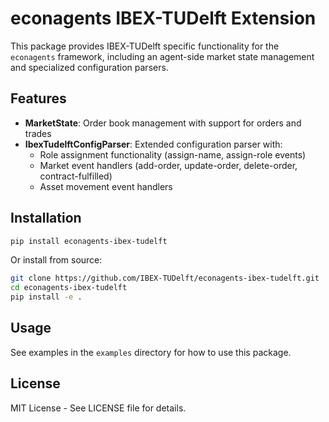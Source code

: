 # econagents IBEX-TUDelft Extension

This package provides IBEX-TUDelft specific functionality for the `econagents` framework, including an agent-side market state management and specialized configuration parsers.

## Features

- **MarketState**: Order book management with support for orders and trades
- **IbexTudelftConfigParser**: Extended configuration parser with:
  - Role assignment functionality (assign-name, assign-role events)
  - Market event handlers (add-order, update-order, delete-order, contract-fulfilled)
  - Asset movement event handlers

## Installation

```bash
pip install econagents-ibex-tudelft
```

Or install from source:

```bash
git clone https://github.com/IBEX-TUDelft/econagents-ibex-tudelft.git
cd econagents-ibex-tudelft
pip install -e .
```

## Usage

See examples in the `examples` directory for how to use this package.

## License

MIT License - See LICENSE file for details.
